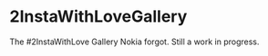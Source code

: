 2InstaWithLoveGallery
=====================

The #2InstaWithLove Gallery Nokia forgot. Still a work in progress.